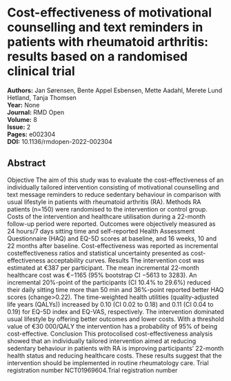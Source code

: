 # Cost-effectiveness of motivational counselling and text reminders in patients with rheumatoid arthritis: results based on a randomised clinical trial

**Authors:** Jan Sørensen, Bente Appel Esbensen, Mette Aadahl, Merete Lund Hetland, Tanja Thomsen  
**Year:** None  
**Journal:** RMD Open  
**Volume:** 8  
**Issue:** 2  
**Pages:** e002304  
**DOI:** 10.1136/rmdopen-2022-002304  

## Abstract
Objective The aim of this study was to evaluate the cost-effectiveness of an individually tailored intervention consisting of motivational counselling and text message reminders to reduce sedentary behaviour in comparison with usual lifestyle in patients with rheumatoid arthritis (RA).
Methods RA patients (n=150) were randomised to the intervention or control group. Costs of the intervention and healthcare utilisation during a 22-month follow-up period were reported. Outcomes were objectively measured as 24 hours/7 days sitting time and self-reported Health Assessment Questionnaire (HAQ) and EQ-5D scores at baseline, and 16 weeks, 10 and 22 months after baseline. Cost-effectiveness was reported as incremental costeffectiveness ratios and statistical uncertainty presented as cost-effectiveness acceptability curves.
Results The intervention cost was estimated at €387 per participant. The mean incremental 22-month healthcare cost was €−1165 (95% bootstrap CI −5613 to 3283). An incremental 20%-point of the participants (CI 10.4% to 29.6%) reduced their daily sitting time more than 50 min and 36%-point reported better HAQ scores (change>0.22). The time-weighted health utilities (quality-adjusted life years (QALYs)) increased by 0.10 (CI 0.02 to 0.18) and 0.11 (CI 0.04 to 0.19) for EQ-5D index and EQ-VAS, respectively. The intervention dominated usual lifestyle by offering better outcomes and lower costs. With a threshold value of €30 000/QALY the intervention has a probability of 95% of being cost-effective.
Conclusion This protocolised cost-effectiveness analysis showed that an individually tailored intervention aimed at reducing sedentary behaviour in patients with RA is improving participants’ 22-month health status and reducing healthcare costs. These results suggest that the intervention should be implemented in routine rheumatology care. Trial registration number NCT01969604.Trial registration number

